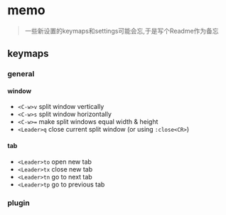 
# memo

> 一些新设置的keymaps和settings可能会忘,于是写个Readme作为备忘

## keymaps

### general

#### window 

- `<C-w>v` split window vertically
- `<C-w>s` split window horizontally
- `<C-w>=` make split windows equal width & height
- `<Leader>q` close current split window (or using `:close<CR>`)

#### tab

- `<Leader>to` open new tab
- `<Leader>tx` close new tab
- `<Leader>tn` go to next tab
- `<Leader>tp` go to previous tab

### plugin 




